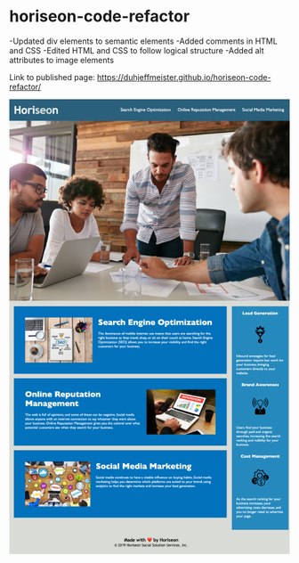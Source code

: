 # horiseon-code-refactor

-Updated div elements to semantic elements
-Added comments in HTML and CSS
-Edited HTML and CSS to follow logical structure
-Added alt attributes to image elements

Link to published page: https://duhjeffmeister.github.io/horiseon-code-refactor/

![screenshot](./assets/images/horiseon-screenshot.png)